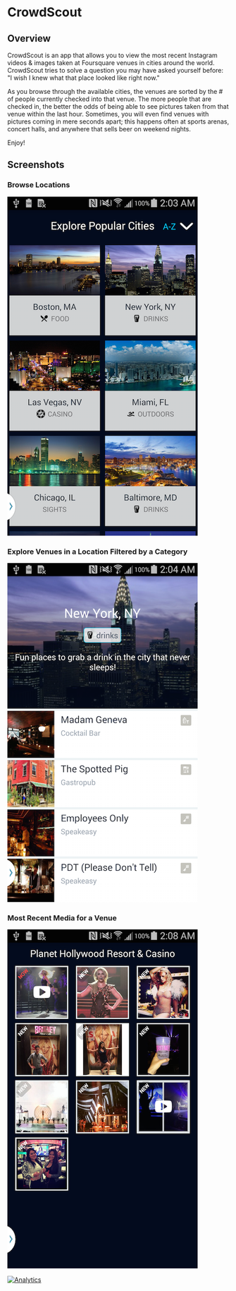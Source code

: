 # CrowdScout

## Overview

CrowdScout is an app that allows you to view the most recent Instagram videos & images taken at
Foursquare venues in cities around the world. CrowdScout tries to solve a question you may have
asked yourself before: "I wish I knew what that place looked like right now."

As you browse through the available cities, the venues are sorted by the # of people currently
checked into that venue. The more people that are checked in, the better the odds of being able to
see pictures taken from that venue within the last hour. Sometimes, you will even find venues with
pictures coming in mere seconds apart; this happens often at sports arenas, concert halls, and
anywhere that sells beer on weekend nights.

Enjoy!

## Screenshots

### Browse Locations
![Browse Locations](https://raw.githubusercontent.com/gravesisme/crowdscout/master/screenshots/01-BrowseLocations.png "Browse Locations")

### Explore Venues in a Location Filtered by a Category
![Explore Location Venues](https://raw.githubusercontent.com/gravesisme/crowdscout/master/screenshots/02-LocationDetails.png "Explore Location Venues")

### Most Recent Media for a Venue
![Recent Venue Media](https://raw.githubusercontent.com/gravesisme/crowdscout/master/screenshots/03-VenueDetails.png "Recent Venue Media")



[![Analytics](https://ga-beacon.appspot.com/UA-8668652-4/crowdscout/readme?pixel)](https://github.com/igrigorik/ga-beacon)
